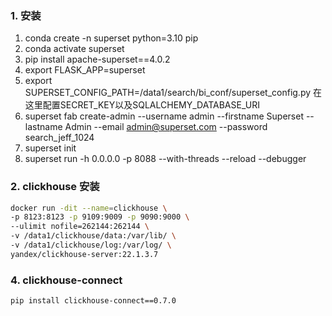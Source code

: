 ### 1. 安装
1. conda create -n superset python=3.10 pip
2. conda activate superset
3. pip install apache-superset==4.0.2
4. export FLASK_APP=superset
5. export SUPERSET_CONFIG_PATH=/data1/search/bi_conf/superset_config.py   在这里配置SECRET_KEY以及SQLALCHEMY_DATABASE_URI
6. superset fab create-admin --username admin --firstname Superset --lastname Admin --email admin@superset.com --password search_jeff_1024
7. superset init
8. superset run -h 0.0.0.0 -p 8088 --with-threads --reload --debugger


### 2. clickhouse 安装
```bash
docker run -dit --name=clickhouse \
-p 8123:8123 -p 9109:9009 -p 9090:9000 \
--ulimit nofile=262144:262144 \
-v /data1/clickhouse/data:/var/lib/ \
-v /data1/clickhouse/log:/var/log/ \
yandex/clickhouse-server:22.1.3.7
```

### 4. clickhouse-connect
```bash
pip install clickhouse-connect==0.7.0
```
